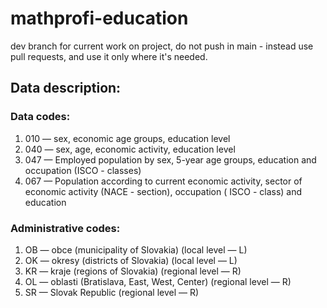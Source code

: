 # mathprofi-education

dev branch for current work on project, do not push in main - instead use pull requests, and use it only where it's
needed.

## Data description:

### Data codes:

1. 010 — sex, economic age groups, education level
2. 040 — sex, age, economic activity, education level
3. 047 — Employed population by sex, 5-year age groups, education and occupation (ISCO - classes)
4. 067 — Population according to current economic activity, sector of economic activity (NACE - section), occupation (
   ISCO - class) and education

### Administrative codes:

1. OB — obce (municipality of Slovakia) (local level — L)
2. OK — okresy (districts of Slovakia) (local level — L)
3. KR — kraje (regions of Slovakia) (regional level — R)
4. OL — oblasti (Bratislava, East, West, Center) (regional level — R)
5. SR — Slovak Republic (regional level — R)
